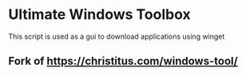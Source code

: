 # Ultimate Windows Toolbox
This script is used as a gui to download applications using winget

## Fork of https://christitus.com/windows-tool/
